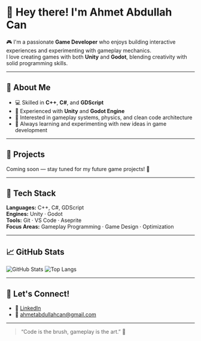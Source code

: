 # 👋 Hey there! I'm Ahmet Abdullah Can

🎮 I'm a passionate **Game Developer** who enjoys building interactive experiences and experimenting with gameplay mechanics.  
I love creating games with both **Unity** and **Godot**, blending creativity with solid programming skills.

---

## 🧠 About Me
- 💻 Skilled in **C++**, **C#**, and **GDScript**  
- 🧩 Experienced with **Unity** and **Godot Engine**  
- 🎯 Interested in gameplay systems, physics, and clean code architecture  
- 🌱 Always learning and experimenting with new ideas in game development  

---

## 🚀 Projects
Coming soon — stay tuned for my future game projects! 👀

---

## 🧰 Tech Stack
**Languages:** C++, C#, GDScript  
**Engines:** Unity · Godot  
**Tools:** Git · VS Code · Aseprite  
**Focus Areas:** Gameplay Programming · Game Design · Optimization

---

## 📈 GitHub Stats
![GitHub Stats](https://github-readme-stats.vercel.app/api?username=ahmetabdullahcan&show_icons=true&theme=tokyonight)
![Top Langs](https://github-readme-stats.vercel.app/api/top-langs/?username=ahmetabdullahcan&layout=compact&theme=tokyonight)

---

## 💬 Let's Connect!
- 💼 [LinkedIn](https://www.linkedin.com/in/ahmetabdullahcan/)
- 📧 [ahmetabdullahcan@gmail.com](mailto:ahmetabdullahcan@gmail.com)

---

> “Code is the brush, gameplay is the art.” 🎨
